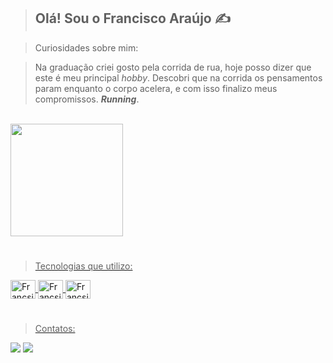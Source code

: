 <!--
Visite devicons para pegar os ícones das suas linguagens de programação: https://devicon.dev/
Visite: https://dev.to/envoy_/150-badges-for-github-pnk para pegar as imagens das suas redes sociais
Visite para mais personalizações do readme: https://github.com/anuraghazra/github-readme-stats
<img height="180em" src="https://github-readme-stats.vercel.app/api/top-langs/?username=FRANCISCOaraujoSILVA&layout=compact&langs_count=16&theme=dark"/>
-->

> ## Olá! Sou o Francisco Araújo ✍️

> Curiosidades sobre mim:

> Na graduação criei gosto pela corrida de rua, hoje posso dizer que este é meu principal <i>hobby</i>. Descobri que na corrida os pensamentos param enquanto o corpo acelera, e com isso finalizo meus compromissos. <b><i>Running</i></b>. 
<br>
<div>
  <a href="https://github.com/FRANCISCOaraujoSILVA">
  <img height="180em" src="https://github-readme-stats.vercel.app/api?username=FRANCISCOaraujoSILVA&show_icons=true&theme=tokyonight&include_all_commits=true&count_private=true"/>
</div>
  
#
  
> Tecnologias que utilizo:
<div style="display: inline_block">  
  <img align="center" alt="Francsico-Python" height="30" width="40" src="https://cdn.jsdelivr.net/gh/devicons/devicon/icons/python/python-original.svg" />
  <img align="center" alt="Francsico-Matlab" height="30" width="40" src="https://cdn.jsdelivr.net/gh/devicons/devicon/icons/matlab/matlab-original.svg" />
  <img align="center" alt="Francsico-HTML" height="30" width="40" src="https://cdn.jsdelivr.net/gh/devicons/devicon/icons/html5/html5-original.svg" />  
  </div>
  
#
  
 > Contatos:
 <div>
   <a href="mailto:francisco.ads0@edu.udesc.br" target="_blank"><img src="https://img.shields.io/badge/Gmail-D14836?style=for-the-badge&logo=gmail&logoColor=white" target="_blank"></a>
   <a href="https://www.linkedin.com/in/francisco-ara%C3%BAjo-b37b461a1/" target="_blank"><img src="https://img.shields.io/badge/LinkedIn-0077B5?style=for-the-badge&logo=linkedin&logoColor=white" target="_blank"></a>
 </div>
